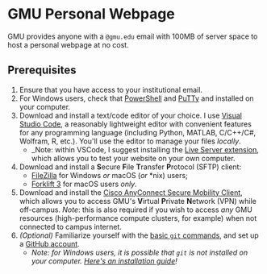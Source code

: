 
# GMU Personal Webpage
GMU provides anyone with a `@gmu.edu` email with 100MB of server space to host a personal webpage at no cost.

## Prerequisites
1. Ensure that you have access to your institutional email.
2. For Windows users, check that [PowerShell](https://learn.microsoft.com/en-us/powershell/scripting/install/installing-powershell-on-windows?view=powershell-7.3) and [PuTTy](https://www.putty.org/) and  installed on your computer.
3. Download and install a text/code editor of your choice. I use [Visual Studio Code](https://code.visualstudio.com/), a reasonably lightweight editor with convenient features for any programming language (including Python, MATLAB, C/C++/C#, Wolfram, R, etc.). You'll use the editor to manage your files _locally_.
    - _Note: within VSCode, I suggest installing the [Live Server extension](https://marketplace.visualstudio.com/items?itemName=ritwickdey.LiveServer), which allows you to test your website on your own computer.
4. Download and install a **S**ecure **F**ile **T**ransfer **P**rotocol (SFTP) client:
    - [FileZilla](https://filezilla-project.org/download.php?type=client) for Windows _or_ macOS (_or_ *nix) users;
    - [Forklift 3](https://binarynights.com/) for macOS users _only_.
5. Download and install the [Cisco AnyConnect Secure Mobility Client](https://its.gmu.edu/service/virtual-private-network-vpn/), which allows you to access GMU's **V**irtual **P**rivate **N**etwork (VPN) while off-campus. _Note_: this is also required if you wish to access _any_ GMU resources (high-performance compute clusters, for example) when not connected to campus internet.
6. _(Optional)_ Familiarize yourself with the [basic `git` commands](https://www.atlassian.com/git), and set up a [GitHub account](https://github.com/).
    - _Note: for Windows users, it is possible that `git` is not installed on your computer. [Here's an installation guide](https://github.com/git-guides/install-git)!_
 